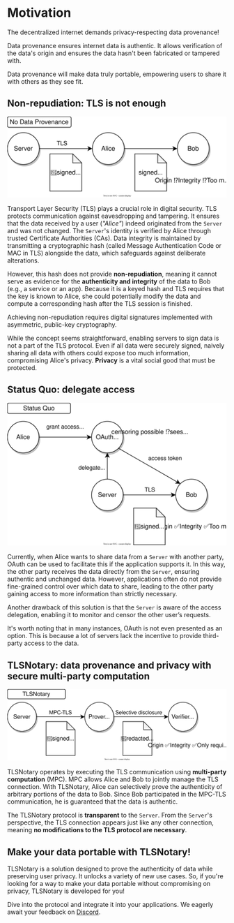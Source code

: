 # Motivation

The decentralized internet demands privacy-respecting data provenance!

Data provenance ensures internet data is authentic. It allows verification of the data's origin and ensures the data hasn't been fabricated or tampered with.

Data provenance will make data truly portable, empowering users to share it with others as they see fit.

## Non-repudiation: TLS is not enough

![](diagrams/data_provenance_none.svg)

Transport Layer Security (TLS) plays a crucial role in digital security. TLS protects communication against eavesdropping and tampering. It ensures that the data received by a user (_"Alice"_) indeed originated from the `Server` and was not changed. The `Server`'s identity is verified by Alice through trusted Certificate Authorities (CAs). Data integrity is maintained by transmitting a cryptographic hash (called Message Authentication Code or MAC in TLS) alongside the data, which safeguards against deliberate alterations.

However, this hash does not provide **non-repudiation**, meaning it cannot serve as evidence for the **authenticity and integrity** of the data to Bob (e.g., a service or an app). Because it is a keyed hash and TLS requires that the key is known to Alice, she could potentially modify the data and compute a corresponding hash after the TLS session is finished.

Achieving non-repudiation requires digital signatures implemented with asymmetric, public-key cryptography.

While the concept seems straightforward, enabling servers to sign data is not a part of the TLS protocol. Even if all data were securely signed, naively sharing all data with others could expose too much information, compromising Alice's privacy. **Privacy** is a vital social good that must be protected.

## Status Quo: delegate access

![](diagrams/data_provenance_oauth.svg)

Currently, when Alice wants to share data from a `Server` with another party, OAuth can be used to facilitate this if the application supports it. In this way, the other party receives the data directly from the `Server`, ensuring authentic and unchanged data. However, applications often do not provide fine-grained control over which data to share, leading to the other party gaining access to more information than strictly necessary.

Another drawback of this solution is that the `Server` is aware of the access delegation, enabling it to monitor and censor the other user’s requests.

It's worth noting that in many instances, OAuth is not even presented as an option. This is because a lot of servers lack the incentive to provide third-party access to the data.

## TLSNotary: data provenance and privacy with secure multi-party computation

![](diagrams/data_provenance_tlsn.svg)

TLSNotary operates by executing the TLS communication using **multi-party computation** (MPC). MPC allows Alice and Bob to jointly manage the TLS connection.
With TLSNotary, Alice can selectively prove the authenticity of arbitrary portions of the data to Bob. Since Bob participated in the MPC-TLS communication, he is guaranteed that the data is authentic.

The TLSNotary protocol is **transparent** to the `Server`. From the `Server`'s perspective, the TLS connection appears just like any other connection, meaning **no modifications to the TLS protocol are necessary**.

<!-- TLSNotary can also separate the TLS-MPC verification from the data verification. When an independent **Notary** handles the TLS verification, the user receives signed, or notarized, data from the notary, which she can store or carry around. This equates to full data portability. It is worth noting that in this setup, Bob (the data verifier) needs to trust the notary. -->


## Make your data portable with TLSNotary!

TLSNotary is a solution designed to prove the authenticity of data while preserving user privacy. It unlocks a variety of new use cases. So, if you're looking for a way to make your data portable without compromising on privacy, TLSNotary is developed for you!

Dive into the protocol and integrate it into your applications. We eagerly await your feedback on [Discord](https://discord.com/invite/9XwESXtcN7).
